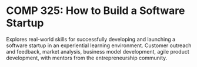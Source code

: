 # COMP 325: How to Build a Software Startup

Explores real-world skills for successfully developing and launching a software startup in an experiential learning environment. Customer outreach and feedback, market analysis, business model development, agile product development, with mentors from the entrepreneurship community.